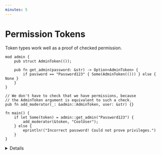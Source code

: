 ```yaml
---
minutes: 5
---
```


# Permission Tokens

Token types work well as a proof of checked permission.

```rust,editable
mod admin {
    pub struct AdminToken(());

    pub fn get_admin(password: &str) -> Option<AdminToken> {
        if password == "Password123" { Some(AdminToken(())) } else { None }
    }
}

// We don't have to check that we have permissions, because
// the AdminToken argument is equivalent to such a check.
pub fn add_moderator(_: &admin::AdminToken, user: &str) {}

fn main() {
    if let Some(token) = admin::get_admin("Password123") {
        add_moderator(&token, "CoolUser");
    } else {
        eprintln!("Incorrect password! Could not prove privileges.")
    }
}
```

<details>

- This example shows modelling gaining administrator privileges for a chat
  client with a password and giving a user a moderator rank once those
  privileges are gained. The `AdminToken` type acts as "proof of correct user
  privileges."

  The user asked for a password in-code and if we get the password correct, we
  get a `AdminToken` to perform administrator actions within a specific
  environment (here, a chat client).

  Once the permissions are gained, we can call the `add_moderator` function.

  We can't call that function without the token type, so by being able to call
  it at all all we can assume we have permissions.

- Demonstrate: Try to construct the `AdminToken` in `main` again to reiterate
  that the foundation of useful tokens is preventing their arbitrary
  construction.

</details>
